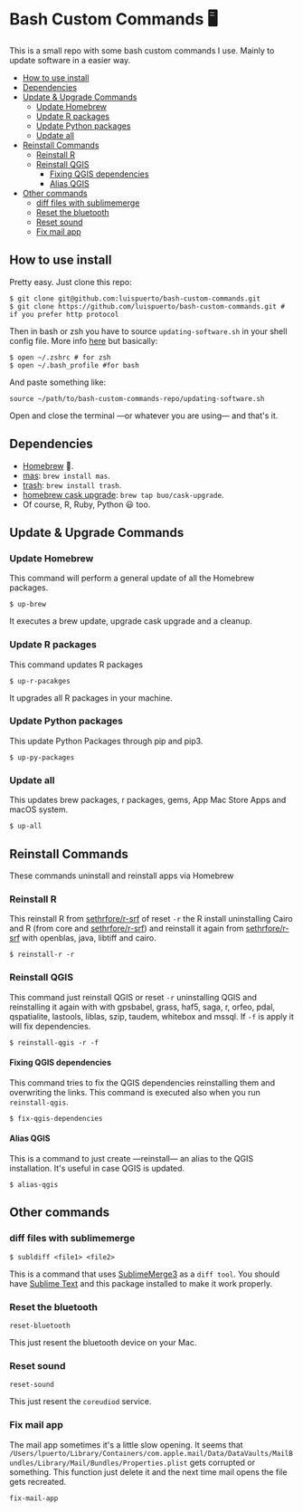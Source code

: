 # Bash Custom Commands :desktop_computer:

This is a small repo with some bash custom commands I use. Mainly to update software in a easier way. 

<!-- MarkdownTOC -->

- [How to use install](#how-to-use-install)
- [Dependencies](#dependencies)
- [Update & Upgrade Commands](#update--upgrade-commands)
    - [Update Homebrew](#update-homebrew)
    - [Update R packages](#update-r-packages)
    - [Update Python packages](#update-python-packages)
    - [Update all](#update-all)
- [Reinstall Commands](#reinstall-commands)
    - [Reinstall R](#reinstall-r)
    - [Reinstall QGIS](#reinstall-qgis)
        - [Fixing QGIS dependencies](#fixing-qgis-dependencies)
        - [Alias QGIS](#alias-qgis)
- [Other commands](#other-commands)
    - [diff files with sublimemerge](#diff-files-with-sublimemerge)
    - [Reset the bluetooth](#reset-the-bluetooth)
    - [Reset sound](#reset-sound)
    - [Fix mail app](#fix-mail-app)

<!-- /MarkdownTOC -->


## How to use install

Pretty easy. Just clone this repo: 

```shell
$ git clone git@github.com:luispuerto/bash-custom-commands.git
$ git clone https://github.com/luispuerto/bash-custom-commands.git # if you prefer http protocol
```

Then in bash or zsh you have to source `updating-software.sh` in your shell config file. More info [here](https://medium.com/devnetwork/how-to-create-your-own-custom-terminal-commands-c5008782a78e) but basically: 

```shell
$ open ~/.zshrc # for zsh
$ open ~/.bash_profile #for bash
```

And paste something like: 

```
source ~/path/to/bash-custom-commands-repo/updating-software.sh
```

Open and close the terminal —or whatever you are using— and that's it. 

## Dependencies

- [Homebrew](https://brew.sh) :beer:.
- [mas](https://github.com/mas-cli/mas): `brew install mas`. 
- [trash](https://hasseg.org/trash/): `brew install trash`. 
- [homebrew cask upgrade](https://github.com/buo/homebrew-cask-upgrade): `brew tap buo/cask-upgrade`. 
- Of course, R, Ruby, Python :smiley: too​. 

## Update & Upgrade Commands

### Update Homebrew

This command will perform a general update of all the Homebrew packages. 

```shell
$ up-brew
```

It executes a brew update, upgrade cask upgrade and a cleanup. 

### Update R packages

This command updates R packages

```shell
$ up-r-pacakges
```

It upgrades all R packages in your machine. 

### Update Python packages

This update Python Packages through pip and pip3. 

```shell
$ up-py-packages
```

### Update all

This updates brew packages, r packages, gems, App Mac Store Apps and macOS system. 

```shell
$ up-all
```

## Reinstall Commands

These commands uninstall and reinstall apps via Homebrew

### Reinstall R

This reinstall R from [sethrfore/r-srf](https://github.com/sethrfore/homebrew-r-srf) of reset `-r` the R install uninstalling Cairo and R (from core and [sethrfore/r-srf](https://github.com/sethrfore/homebrew-r-srf)) and reinstall it again from [sethrfore/r-srf](https://github.com/sethrfore/homebrew-r-srf) with openblas, java, libtiff and cairo.

```shell
$ reinstall-r -r
```

### Reinstall QGIS

This command just reinstall QGIS or reset `-r` uninstalling QGIS and reinstalling it again with with gpsbabel, grass, haf5, saga, r, orfeo, pdal, qspatialite, lastools, liblas, szip, taudem, whitebox and mssql. If `-f` is apply it will fix dependencies. 

```shell
$ reinstall-qgis -r -f 
```

#### Fixing QGIS dependencies

This command tries to fix the QGIS dependencies reinstalling them and overwriting the links. This command is executed also when you run `reinstall-qgis`. 

```shell
$ fix-qgis-dependencies
```

#### Alias QGIS 

This is a command to just create —reinstall— an alias to the QGIS installation. It's useful in case QGIS is updated. 

```shell
$ alias-qgis
```

## Other commands 

### diff files with sublimemerge

```shell
$ subldiff <file1> <file2>
```

This is a command that uses [SublimeMerge3](https://www.sublimerge.com/sm3/) as a `diff tool`. You should have [Sublime Text](https://www.sublimetext.com) and this package installed to make it work properly. 

### Reset the bluetooth

```shell 
reset-bluetooth
```

This just resent the bluetooth device on your Mac. 

### Reset sound

```shell
reset-sound
```

This just resent the `coreudiod` service. 

### Fix mail app

The mail app sometimes it's a little slow opening. It seems that `/Users/lpuerto/Library/Containers/com.apple.mail/Data/DataVaults/MailBundles/Library/Mail/Bundles/Properties.plist` gets corrupted or something. This function just delete it and the next time mail opens the file gets recreated. 

```shell
fix-mail-app
```


